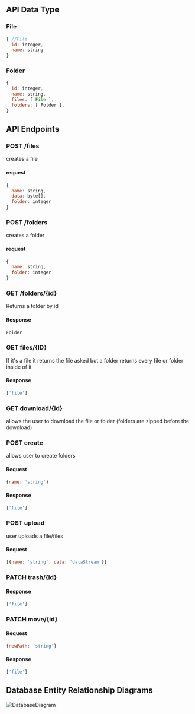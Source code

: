 ## API Data Type
### File
```javascript
{ //File
  id: integer,
  name: string
}
```

### Folder
```javascript
{
  id: integer,
  name: string,
  files: [ File ],
  folders: [ Folder ],
}
```


## API Endpoints

### POST /files
creates a file

#### request
```javascript
{
  name: string,
  data: byte[],
  folder: integer
}
```

### POST /folders
creates a folder

#### request
```javascript
{
  name: string,
  folder: integer
}
```

### GET /folders/{id} 
Returns a folder by id

#### Response
```javascript
Folder
```

### GET   files/{ID} 
If it's a file it returns the file asked but a folder returns every file or folder inside of it

#### Response
```javascript
['file']
```

### GET   download/{id}
allows the user to download the file or folder (folders are zipped before the download)

### POST    create
allows user to create folders

#### Request
```javascript
{name: 'string'}
```
#### Response
```javascript
['file']
```

### POST    upload
user uploads a file/files

#### Request
```javascript
[{name: 'string', data: 'dataStream'}]
```

### PATCH   trash/{id}

#### Response
```javascript
['file']
```

### PATCH   move/{id}

#### Request
```javascript
{newPath: 'string'}
```

#### Response
```javascript
['file']
```


 ## Database Entity Relationship Diagrams
![DatabaseDiagram](https://user-images.githubusercontent.com/10840988/61665895-d1b94880-ac9b-11e9-8e8e-7792f07196a8.png)
